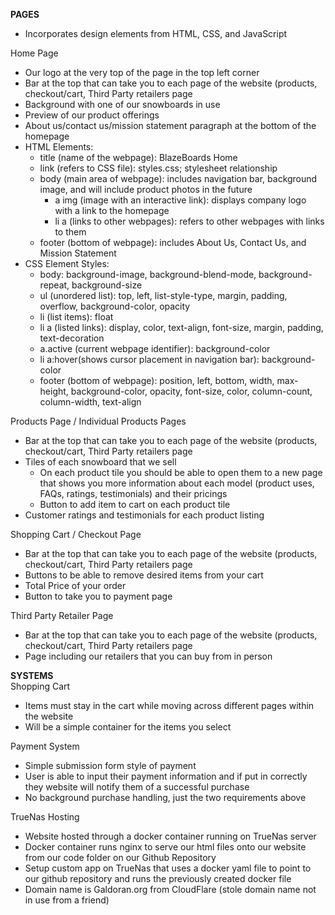 **PAGES**
* Incorporates design elements from HTML, CSS, and JavaScript

Home Page 

* Our logo at the very top of the page in the top left corner  
* Bar at the top that can take you to each page of the website (products, checkout/cart, Third Party retailers page  
* Background with one of our snowboards in use
* Preview of our product offerings   
* About us/contact us/mission statement paragraph at the bottom of the homepage
* HTML Elements:
     * title (name of the webpage): BlazeBoards Home
     * link (refers to CSS file): styles.css; stylesheet relationship
     * body (main area of webpage): includes navigation bar, background image, and will include product photos in the future
          * a img (image with an interactive link): displays company logo with a link to the homepage
          * li a (links to other webpages): refers to other webpages with links to them
     * footer (bottom of webpage): includes About Us, Contact Us, and Mission Statement
* CSS Element Styles:
     * body: background-image, background-blend-mode, background-repeat, background-size
     * ul (unordered list): top, left, list-style-type, margin, padding, overflow, background-color, opacity
     * li (list items): float
     * li a (listed links): display, color, text-align, font-size, margin, padding, text-decoration
     * a.active (current webpage identifier): background-color
     * li a:hover(shows cursor placement in navigation bar): background-color
     * footer (bottom of webpage): position, left, bottom, width, max-height, background-color, opacity, font-size, color, column-count, column-width, text-align

Products Page / Individual Products Pages

* Bar at the top that can take you to each page of the website (products, checkout/cart, Third Party retailers page  
* Tiles of each snowboard that we sell  
  * On each product tile you should be able to open them to a new page that shows you more information about each model (product uses, FAQs, ratings, testimonials) and their pricings  
  * Button to add item to cart on each product tile
* Customer ratings and testimonials for each product listing

Shopping Cart / Checkout Page

* Bar at the top that can take you to each page of the website (products, checkout/cart, Third Party retailers page  
* Buttons to be able to remove desired items from your cart  
* Total Price of your order   
* Button to take you to payment page

Third Party Retailer Page

* Bar at the top that can take you to each page of the website (products, checkout/cart, Third Party retailers page  
* Page including our retailers that you can buy from in person

**SYSTEMS**  
Shopping Cart

* Items must stay in the cart while moving across different pages within the website  
* Will be a simple container for the items you select

Payment System

* Simple submission form style of payment  
* User is able to input their payment information and if put in correctly they website will notify them of a successful purchase  
* No background purchase handling, just the two requirements above

TrueNas Hosting

* Website hosted through a docker container running on TrueNas server
* Docker container runs nginx to serve our html files onto our website from our code folder on our Github Repository
* Setup custom app on TrueNas that uses a docker yaml file to point to our github repository and runs the previously created docker file
* Domain name is Galdoran.org from CloudFlare (stole domain name not in use from a friend)

